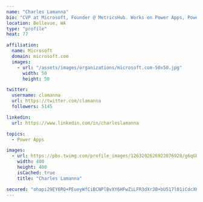 ```yaml
---
name: "Charles Lamanna"
bio: "CVP at Microsoft, Founder @ MetricsHub. Works on Power Apps, Power Automate, Power Virtual Agent, Common Data Service and Dynamics 365."
location: Bellevue, WA
type: "profile"
heat: 77

affiliation:
  name: Microsoft
  domain: microsoft.com
  images:
    - url: "/assets/images/organizations/microsoft.com-50x50.jpg"
      width: 50
      height: 50

twitter:
  username: clamanna
  url: https://twitter.com/clamanna
  followers: 5145

linkedin:
  url: https://www.linkedin.com/in/charleslamanna

topics:
  - Power Apps

images:
  - url: https://pbs.twimg.com/profile_images/1263202626922876928/g6qGbHZ-_400x400.jpg
    width: 400
    height: 400
    isCached: true
    title: "Charles Lamanna"

secured: "ohapi29EY6RQ+PEueyWfCiBCNPlBvXY6HFwZiLFR3dXrJB+bU517l01iCdcXHr/dDejJRmpyXXDWy2b+do8S9Wm4YPolOi7M/36HTE1l28/whcgmqLxBeseMA8gaBF2zxvptJE9oby1H6P4xH93JeMlODMXWQJ/Ka0YEfUsy+94NQ5A3899doGI/FBtoAqJoXlADcryhpocdR1qx9xZ0Ag373vE/GKN0j3/W/n8jykm9OpR/NLLXXZf6abCWE/w9hH0P3WqtgfCOu7cM042y2P54sGJx9lXf2PJHi3ZRxPc6gk///SA9TXThlecPJSqRyz+rhBWrstiOmTWJIFS4G5pHQLjw1lr35zo6gh01LcnL9QROHYS7mQOcHFxtpJLYNMwpxC90A+GGDcx+XfffRNg1DLQu4D8hMsUfCxLxR8I=;P7RHlolwqXiYKwtQLzYmfA=="
---
```


